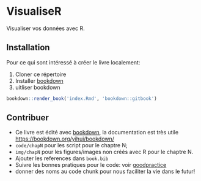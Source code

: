 # VisualiseR

Visualiser vos données avec R.


## Installation

Pour ce qui sont intéressé à créer le livre localement:

1. Cloner ce répertoire
2. Installer [bookdown](https://github.com/rstudio/bookdownw/)
3. uitliser bookdown

```R
bookdown::render_book('index.Rmd', 'bookdown::gitbook')
```



## Contribuer

- Ce livre est édité avec [bookdown](https://github.com/rstudio/bookdownw/), la documentation est très utile https://bookdown.org/yihui/bookdown/
- `code/chapN` pour les script pour le chaptre N;
- `img/chapN` pour les figures/images non créés avec R pour le chaptre N.
- Ajouter les references dans `book.bib`
- Suivre les bonnes pratiques pour le code: voir [goodpractice](https://github.com/MangoTheCat/goodpractice)
- donner des noms au code chunk pour nous faciliter la vie dans le futur!
